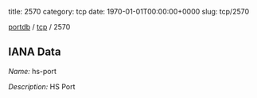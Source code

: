 title: 2570
category: tcp
date: 1970-01-01T00:00:00+0000
slug: tcp/2570

[portdb](/) / [tcp](/category/tcp.html) / 2570


## IANA Data

_Name:_ hs-port

_Description:_ HS Port

